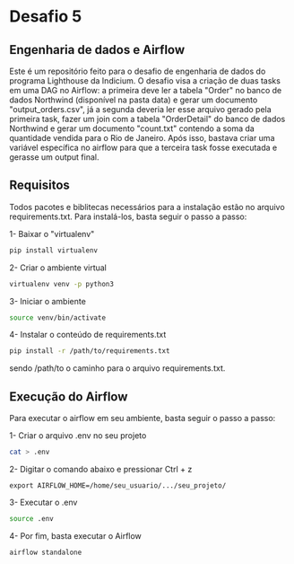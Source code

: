 # Desafio 5
## Engenharia de dados e Airflow

Este é um repositório feito para o desafio de engenharia de dados do programa Lighthouse da Indicium. O desafio visa a criação de duas tasks em uma DAG no Airflow: a primeira deve ler a tabela "Order" no banco de dados Northwind (disponível na pasta data) e gerar um documento "output_orders.csv", já a segunda deveria ler esse arquivo gerado pela primeira task, fazer um join com a tabela "OrderDetail" do banco de dados Northwind e gerar um documento "count.txt" contendo a soma da quantidade vendida para o Rio de Janeiro. Após isso, bastava criar uma variável específica no airflow para que a terceira task fosse executada e gerasse um output final.

## Requisitos

Todos pacotes e biblitecas necessários para a instalação estão no arquivo requirements.txt. Para instalá-los, basta seguir o passo a passo:

1- Baixar o "virtualenv"
```sh
pip install virtualenv
```
2- Criar o ambiente virtual
```sh
virtualenv venv -p python3
```
3- Iniciar o ambiente
```sh
source venv/bin/activate
```
4- Instalar o conteúdo de requirements.txt
```sh
pip install -r /path/to/requirements.txt
```
sendo /path/to o caminho para o arquivo requirements.txt.

## Execução do Airflow

Para executar o airflow em seu ambiente, basta seguir o passo a passo:

1- Criar o arquivo .env no seu projeto
```sh
cat > .env 
```
2- Digitar o comando abaixo e pressionar Ctrl + z

```
export AIRFLOW_HOME=/home/seu_usuario/.../seu_projeto/
```

3- Executar o .env
```sh
source .env
```
4- Por fim, basta executar o Airflow
```sh
airflow standalone
```
